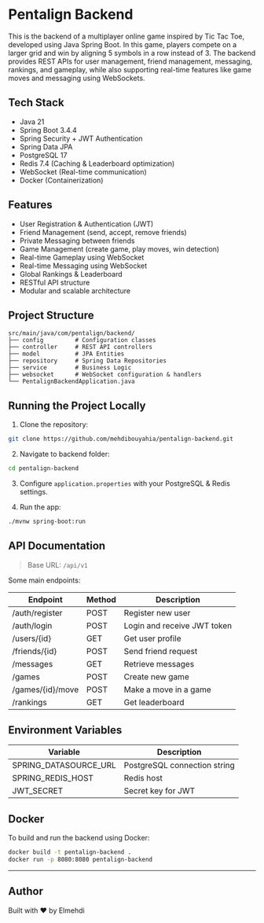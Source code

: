 # Pentalign Backend

This is the backend of a multiplayer online game inspired by Tic Tac Toe, developed using Java Spring Boot. In this game, players compete on a larger grid and win by aligning 5 symbols in a row instead of 3. The backend provides REST APIs for user management, friend management, messaging, rankings, and gameplay, while also supporting real-time features like game moves and messaging using WebSockets.

## Tech Stack

- Java 21
- Spring Boot 3.4.4
- Spring Security + JWT Authentication
- Spring Data JPA
- PostgreSQL 17
- Redis 7.4 (Caching & Leaderboard optimization)
- WebSocket (Real-time communication)
- Docker (Containerization)

## Features

- User Registration & Authentication (JWT)
- Friend Management (send, accept, remove friends)
- Private Messaging between friends
- Game Management (create game, play moves, win detection)
- Real-time Gameplay using WebSocket
- Real-time Messaging using WebSocket
- Global Rankings & Leaderboard
- RESTful API structure
- Modular and scalable architecture

## Project Structure

```
src/main/java/com/pentalign/backend/
├── config         # Configuration classes
├── controller     # REST API controllers
├── model          # JPA Entities
├── repository     # Spring Data Repositories
├── service        # Business Logic
├── websocket      # WebSocket configuration & handlers
└── PentalignBackendApplication.java
```

## Running the Project Locally

1. Clone the repository:
```bash
git clone https://github.com/mehdibouyahia/pentalign-backend.git
```

2. Navigate to backend folder:
```bash
cd pentalign-backend
```

3. Configure `application.properties` with your PostgreSQL & Redis settings.

4. Run the app:
```bash
./mvnw spring-boot:run
```

## API Documentation

> Base URL: `/api/v1`

Some main endpoints:

| Endpoint               | Method | Description                          |
|-----------------------|--------|--------------------------------------|
| /auth/register        | POST   | Register new user                   |
| /auth/login           | POST   | Login and receive JWT token         |
| /users/{id}           | GET    | Get user profile                    |
| /friends/{id}         | POST   | Send friend request                 |
| /messages             | GET    | Retrieve messages                   |
| /games                | POST   | Create new game                     |
| /games/{id}/move      | POST   | Make a move in a game               |
| /rankings             | GET    | Get leaderboard                     |

## Environment Variables

| Variable                | Description                          |
|------------------------|--------------------------------------|
| SPRING_DATASOURCE_URL   | PostgreSQL connection string        |
| SPRING_REDIS_HOST       | Redis host                          |
| JWT_SECRET              | Secret key for JWT                  |

## Docker

To build and run the backend using Docker:

```bash
docker build -t pentalign-backend .
docker run -p 8080:8080 pentalign-backend
```

---

## Author

Built with ❤️ by Elmehdi


